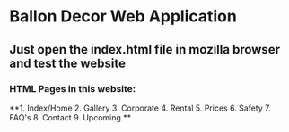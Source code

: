 # Ballon Decor Web Application

## Just open the index.html file in mozilla browser and test the website

### HTML Pages in this website:
 **1. Index/Home
 2. Gallery
 3. Corporate
 4. Rental
 5. Prices
 6. Safety
 7. FAQ's
 8. Contact
 9. Upcoming  **